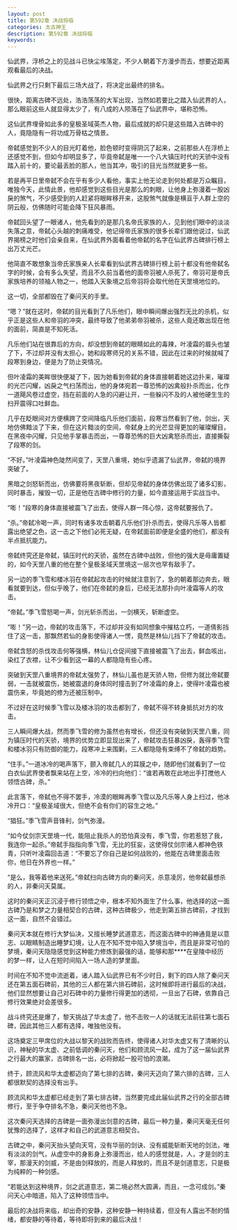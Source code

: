 ```yaml
---
layout: post
title: 第592章 决战将临
categories: 太古神王
description: 第592章 决战将临
keywords:
---
```


仙武界，浮桥之上的见战斗已快尘埃落定，不少人朝着下方漫步而去，想要近距离观看最后的决战。

仙武界之行只剩下最后三场大战了，将决定出最终的排名。

很快，距离古碑不远处，浩浩荡荡的大军出现，当然如若要比之踏入仙武界的人，那么眼前这些人就显得太少了，有八成的人陨落在了仙武界中，堪称恐怖。

这仙武界埋骨如此多的皇极圣域英杰人物，最后成就的却只是这些踏入古碑中的人，竟隐隐有一将功成万骨枯之情景。

帝弑感觉到不少人的目光盯着他，脸色顿时变得阴沉了起来，之前那些人在浮桥上还感觉不到，但如今却明显多了，毕竟帝弑是唯一一个八大镇压时代的天骄中没有踏入前十的，要论最丢脸的那人，他当其冲，吸引的目光当然就更多一些。

若是再平日里帝弑不会在乎有多少人看他，事实上他无论走到何处都是万众瞩目，唯独今天，此情此景，他却感觉到这些目光是那么的刺眼，让他身上弥漫着一股凶戾的煞气，不少感受到的人赶紧将眼眸移开来，这股煞气就像是横亘于人群上空的阴云般，仿佛随时可能会降下狂风暴雨。

帝弑回头望了一眼诸人，他先看到的是那几名帝氏家族的人，见到他们眼中的淡淡失落之意，帝弑心头越的刺痛难受，他记得帝氏家族的很多长辈们跟他说过，仙武界揭榜之时他们会亲自来，在仙武界外面看着他帝弑的名字在仙武界古碑排行榜上出万丈光芒。

他简直不敢想象当帝氏家族亲人长辈看到仙武界古碑排行榜上前十都没有他帝弑名字的时候，会有多么失望，而且不久前当着他的面帝羽被人杀死了，帝羽可是帝氏家族培养的领袖人物之一，他踏入天象境之后帝羽将会取代他在天罡境地位的。

这一切，全部都毁在了秦问天的手里。

“嗯？”就在这时，帝弑的目光看到了凡乐他们，眼中瞬间爆出强烈无比的杀机，似乎正是这些人和帝羽的冲突，最终导致了他弟弟帝羽被杀，这些人竟还敢出现在他的面前，简直是不知死活。

凡乐他们站在很靠后的方向，却没想到帝弑的眼睛如此的毒辣，叶凌霜的眉头也皱了下，不过却并没有太担心，她和段寒师兄的关系不错，因此在过来的时候就喊了段寒到身边，便是为了防止突情况。

但叶凌霜的美眸很快便凝了下，因为她看到帝弑的身体直接朝着她这边扑来，璀璨的光芒闪耀，凶戾之气扫荡而出，他的身体宛若一尊恐怖的凶禽般扑杀而出，化作一道飓风卷过虚空，挡在前面的人急的闪避让开，一些躲闪不及的人被他硬生生的扫开震得口吐鲜血。

几乎在眨眼间对方便横跨了空间降临凡乐他们面前，段寒当然看到了他，剑出，天地仿佛黯淡了下来，但在这片黯淡的空间，帝弑身上的光芒显得更加的璀璨耀目，在黑夜中闪耀，只见他手掌暴击而出，一尊尊恐怖的巨大凶禽怒杀而出，直接撕裂了段寒的剑。

“不好。”叶凌霜神色陡然间变了，天罡八重境，她似乎遗漏了仙武界，帝弑的境界突破了。

黑暗之剑怒斩而出，仿佛要将黑夜斩断，但却见帝弑的身体仿佛出现了诸多幻影，同时暴击，摧毁一切，正是他在古碑中修行的力量，如今直接运用于实战当中。

“嘭！”段寒的身体直接被震飞了出去，使得人群一阵心惊，这帝弑要报仇了。

“杀。”帝弑冷喝一声，同时有诸多攻击朝着凡乐他们扑杀而去，使得凡乐等人皆都露出绝望之色，这一击之下他们必死无疑，在帝弑面前即便是全盛的他们，都没有半点抵抗能力。

帝弑终究还是帝弑，镇压时代的天骄，虽然在古碑中战败，但他的强大是毋庸置疑的，如今天罡八重的他在整个皇极圣域天罡境这一层次也罕有敌手了。

另一边的季飞雪和楼冰羽在帝弑起攻击的时候就注意到了，急的朝着那边奔去，眼看就要到达，但似乎晚了，他们在帝弑的身后，已经无法那扑向叶凌霜等人的攻击。

“帝弑。”季飞雪怒喝一声，剑光斩杀而出，一剑横天，斩断虚空。

“嘭！”另一边，帝弑的攻击落下，不过却并没有如同想象中摧枯立朽，一道倩影挡住了这一击，那飘然若仙的身影使得诸人一愣，竟然是林仙儿挡下了帝弑的攻击。

帝弑含怒的杀伐攻击何等强横，林仙儿仓促间接下直接被震飞了出去，鲜血咳出，染红了衣襟，让不少看到这一幕的人都隐隐有些心疼。

突破到天罡八重境界的帝弑太强势了，林仙儿虽也是天骄人物，但修为就比帝弑要弱，一击就被震伤，她被震退的身体同时撞击到了叶凌霜的身上，使得叶凌霜也被震伤来，毕竟她的修为还被压制中。

不过好在这时候季飞雪以及楼冰羽的攻击都到了，帝弑不得不转身抵抗对方的攻击。

三人瞬间爆大战，然而季飞雪的修为虽然也有增长，但还没有突破到天罡八重，同为镇压时代的天骄，境界的优势立即显现出来了，帝弑攻击狂暴凶戾，轰得季飞雪和楼冰羽只有防御的能力，段寒冲上来围剿，三人都隐隐有束缚不了帝弑的趋势。

“住手。”一道冰冷的喝声落下，颤入帝弑几人的耳膜之中，随即他们就看到了一位白衣仙武界使者飘来站在上空，冷冷的扫向他们：“谁若再敢在此地出手打搅他人领悟古碑，杀。”

此言落下，帝弑也不得不罢手，冷漠的眼眸再季飞雪以及凡乐等人身上扫过，他冰冷开口：“皇极圣域很大，但绝不会有你们的容生之地。”

“猖狂。”季飞雪声音锋利，剑气弥漫。

“如今仗剑宗天罡境一代，能阻止我杀人的恐怕真没有，季飞雪，你若惹怒了我，我连你一起杀。”帝弑手指指向季飞雪，无比的狂妄，这使得仗剑宗诸人都神色铁青，只听叶凌霜回击道：“不要忘了你自己是如何战败的，他能在古碑里面击败你，他日在外界也一样。”

“是么，我等着他来送死。”帝弑扫向古碑方向的秦问天，杀意凌厉，他帝弑最想杀的人，非秦问天莫属。

这时的秦问天正沉浸于修行领悟之中，根本不知外面生了什么事，他选择的这一面古碑乃是和梦之力量相契合的古碑，这种古碑极少，他走到第五排古碑前，才找到这一面，自然不会错过。

秦问天本就在修行大梦仙决，又擅长睡梦武道意志，而这面古碑中的神通竟是以意志、以眼睛制造出睡梦幻境，让人在不知不觉中陷入梦境当中，而且是非常可怕的梦境，秦问天隐隐感觉到这种能力修炼到最强的话，能够和那****在皇陵中经历的梦一样，让人在短时间陷入一场人造的梦里面。

时间在不知不觉中流逝着，诸人踏入仙武界已有不少时日，剩下的四人除了秦问天还在第五面石碑前，其他的三人都在第六排石碑前，这时候即将进行最后的决战，他们显然想要让自己对石碑中的力量修行得更加的透彻，一旦出了石碑，依靠自己修行效果绝对会差很多。

战斗终究还是爆了，黎天挑战了华太虚了，他不击败一人的话就无法前往第七面石碑，因此其他三人都有选择，唯独他没有。

这场奠定三甲席位的大战以黎天的战败而告终，使得诸人对华太虚又有了清晰的认识，神秘的华太虚、之前低调的秦问天，他们和顾流风一起，成为了这一届仙武界之行最大的赢家，古碑排名一出，必将掀起一股可怕的浪潮。

终于，顾流风和华太虚都迈向了第七排的古碑，秦问天迈向了第六排的古碑，三人都很默契的选择没有出手。

顾流风和华太虚都已经走到了第七排古碑，当然要完成此届仙武界之行的全部古碑修行，至于争夺排名不急，秦问天他也不急。

这次秦问天选择的古碑是一面弥漫出剑意的古碑，最后一种力量，秦问天毫无任何犹豫的选择了，这样才和自己的武道意志相契合。

古碑之中，秦问天抬头望向天穹，没有华丽的剑诀、没有威能斩断天地的剑法，唯有淡淡的剑气，从虚空中的身影身上弥漫而出，给人的感觉就是，人，才是剑的主宰，那漫天的剑威，不是由剑释放的，而是人释放的，而且不是剑道意志，只是极为纯粹的一种剑感。

“若能达到这种境界，剑之武道意志，第二境必然大圆满，而且，一念可成剑。”秦问天心中暗道，陷入了这种领悟当中。

最后的决战将来临，却出奇的安静，这种安静一种持续着，但没有人露出不耐的情绪，都安静的等待着，等待即将到来的最后决战！
